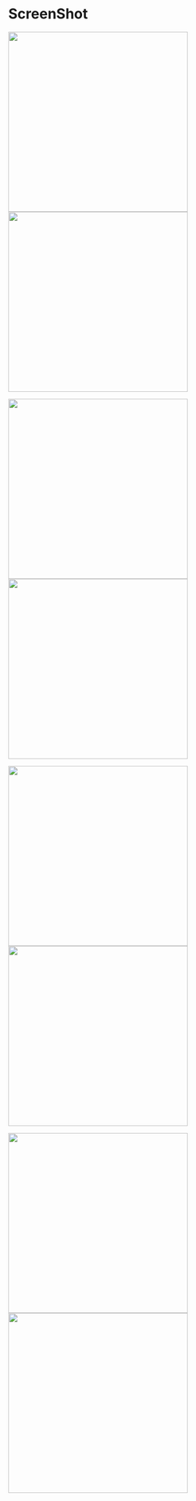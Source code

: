 ScreenShot
==========

<img src="img/ethWallet1.png" width="360">    <img src="img/ethWallet2.png" width="360"> 


<img src="img/ethWallet3.png" width="360">    <img src="img/ethWallet4.png" width="360"> 


<img src="img/ethWallet5.png" width="360">    <img src="img/ethWallet6.png" width="360"> 


<img src="img/ethWallet7.png" width="360">    <img src="img/ethWallet8.png" width="360"> 
